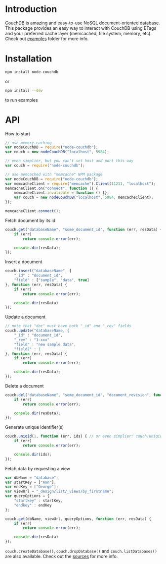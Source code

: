 Introduction
============

[CouchDB](http://couchdb.apache.org/) is amazing and easy-to-use NoSQL document-oriented database. This package provides an easy way to interact with CouchDB using ETags and your preferred cache layer (memcached, file system, memory, etc). Check out [examples](https://github.com/1999/node-couchdb/tree/master/examples) folder for more info.

Installation
============

``` bash
npm install node-couchdb
```
or
``` bash
npm install --dev
```
to run examples

API
========

How to start
``` javascript
// use memory caching
var nodeCouchDB = require("node-couchdb");
var couch = new nodeCouchDB("localhost", 5984);

// even simplier, but you can't set host and port this way
var couch = require("node-couchdb");

// use memcached with "memcache" NPM package
var nodeCouchDB = require("node-couchdb");
var memcacheClient = require("memcache").Client(11211, "localhost");
memcacheClient.on("connect", function () {
	memcacheClient.invalidate = function () {};
	var couch = new nodeCouchDB("localhost", 5984, memcacheClient);
});

memcacheClient.connect();
```

Fetch document by its id
``` javascript
couch.get("databaseName", "some_document_id", function (err, resData) {
	if (err)
		return console.error(err);

	console.dir(resData);
});
```

Insert a document
``` javascript
couch.insert("databaseName", {
	"_id" : "document_id",
	"field" : ["sample", "data", true]
}, function (err, resData) {
	if (err)
		return console.error(err);

	console.dir(resData)
});
```

Update a document
``` javascript
// note that "doc" must have both "_id" and "_rev" fields
couch.update("databaseName, {
	"_id" : "document_id",
	"_rev" : "1-xxx"
	"field" : "new sample data",
	"field2" : 1
}, function (err, resData) {
	if (err)
		return console.error(err);

	console.dir(resData);
});
```

Delete a document
``` javascript
couch.del("databaseName", "some_document_id", "document_revision", function (err, resData) {
	if (err)
		return console.error(err);

	console.dir(resData);
});
```

Generate unique identifier(s)
``` javascript
couch.uniqid(1, function (err, ids) { // or even simplier: couch.uniqid(function (err, ids) {
	if (err)
		return console.error(err);

	console.dir(ids);
});
```

Fetch data by requesting a view
``` javascript
var dbName = "database";
var startKey = ["Ann"];
var endKey = ["George"];
var viewUrl = "_design/list/_views/by_firstname";
var queryOptions = {
	"startkey" : startKey,
	"endkey" : endKey
};

couch.get(dbName, viewUrl, queryOptions, function (err, resData) {
	if (err)
		return console.error(err);

	console.dir(resData)
});
```

```couch.createDatabase()```, ```couch.dropDatabase()``` and ```couch.listDatabases()``` are also available. Check out the [sources](https://github.com/1999/node-couchdb/blob/master/lib/node-couchdb.js) for more info.
